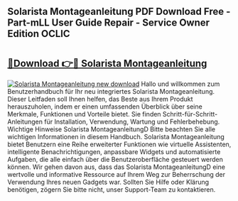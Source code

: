 ## Solarista Montageanleitung PDF Download Free - Part-mLL User Guide Repair - Service Owner Edition OCLlC

# <h2><a href="http://df6cuso.blite.top/?on=Solarista+Montageanleitung">🔗Download 👉🔴 Solarista Montageanleitung</a></h2>

[![Solarista Montageanleitung new download](https://i.imgur.com/lujVjoI.png)](http://df6cuso.blite.top/?on=Solarista+Montageanleitung)
Hallo und willkommen zum Benutzerhandbuch für Ihr neu integriertes Solarista Montageanleitung. Dieser Leitfaden soll Ihnen helfen, das Beste aus Ihrem Produkt herauszuholen, indem er einen umfassenden Überblick über seine Merkmale, Funktionen und Vorteile bietet. Sie finden Schritt-für-Schritt-Anleitungen für Installation, Verwendung, Wartung und Fehlerbehebung. Wichtige Hinweise Solarista MontageanleitungD Bitte beachten Sie alle wichtigen Informationen in diesem Handbuch. Solarista Montageanleitung bietet Benutzern eine Reihe erweiterter Funktionen wie virtuelle Assistenten, intelligente Benachrichtigungen, anpassbare Widgets und automatisierte Aufgaben, die alle einfach über die Benutzeroberfläche gesteuert werden können. Wir gehen davon aus, dass das Solarista MontageanleitungD eine wertvolle und informative Ressource auf Ihrem Weg zur Beherrschung der Verwendung Ihres neuen Gadgets war. Sollten Sie Hilfe oder Klärung benötigen, zögern Sie bitte nicht, unser Support-Team zu kontaktieren.
